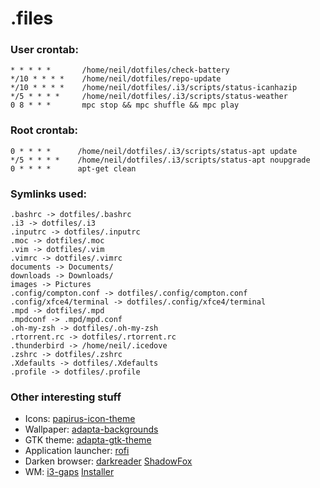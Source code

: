 # .files

### User crontab:
```
* * * * *       /home/neil/dotfiles/check-battery
*/10 * * * *    /home/neil/dotfiles/repo-update
*/10 * * * *    /home/neil/dotfiles/.i3/scripts/status-icanhazip
*/5 * * * *     /home/neil/dotfiles/.i3/scripts/status-weather
0 8 * * *	    mpc stop && mpc shuffle && mpc play
```

### Root crontab:
```
0 * * * *      /home/neil/dotfiles/.i3/scripts/status-apt update
*/5 * * * *    /home/neil/dotfiles/.i3/scripts/status-apt noupgrade
0 * * * *      apt-get clean
```

### Symlinks used:
```
.bashrc -> dotfiles/.bashrc
.i3 -> dotfiles/.i3
.inputrc -> dotfiles/.inputrc
.moc -> dotfiles/.moc
.vim -> dotfiles/.vim
.vimrc -> dotfiles/.vimrc
documents -> Documents/
downloads -> Downloads/
images -> Pictures
.config/compton.conf -> dotfiles/.config/compton.conf
.config/xfce4/terminal -> dotfiles/.config/xfce4/terminal
.mpd -> dotfiles/.mpd
.mpdconf -> .mpd/mpd.conf
.oh-my-zsh -> dotfiles/.oh-my-zsh
.rtorrent.rc -> dotfiles/.rtorrent.rc
.thunderbird -> /home/neil/.icedove
.zshrc -> dotfiles/.zshrc
.Xdefaults -> dotfiles/.Xdefaults
.profile -> dotfiles/.profile
```

### Other interesting stuff
* Icons: [papirus-icon-theme](https://github.com/PapirusDevelopmentTeam/papirus-icon-theme/)
* Wallpaper: [adapta-backgrounds](https://github.com/adapta-project/adapta-backgrounds)
* GTK theme: [adapta-gtk-theme](https://github.com/adapta-project/adapta-gtk-theme)
* Application launcher: [rofi](https://github.com/DaveDavenport/rofi)
* Darken browser: [darkreader](https://github.com/darkreader/darkreader) [ShadowFox](https://github.com/overdodactyl/ShadowFox)
* WM: [i3-gaps](https://github.com/Airblader/i3) [Installer](https://github.com/maestrogerardo/i3-gaps-deb)
